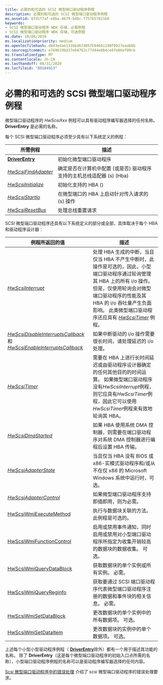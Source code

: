 ```yaml
---
title: 必需的和可选的 SCSI 微型端口驱动程序例程
description: 必需的和可选的 SCSI 微型端口驱动程序例程
ms.assetid: 6fd1f7af-e8ba-4679-bd8c-f757b57821b0
keywords:
- SCSI 微型端口驱动程序 WDK 存储，必需例程
- SCSI 微型端口驱动程序 WDK 存储，可选例程
ms.date: 10/08/2019
ms.localizationpriority: medium
ms.openlocfilehash: 4843e4ae131bbd67d05fb94661190f0927eaab8b
ms.sourcegitcommit: e769619bd37e04762c77444e8b4ce9fe86ef09cb
ms.translationtype: MT
ms.contentlocale: zh-CN
ms.lasthandoff: 08/31/2020
ms.locfileid: "89184913"
---
```

# <a name="required-and-optional-scsi-miniport-driver-routines"></a>必需的和可选的 SCSI 微型端口驱动程序例程

微型端口驱动程序的 *HwScsiXxx* 例程可以具有驱动程序编写器选择的任何名称。 **DriverEntry** 是必需的名称。

每个 SCSI 微型端口驱动程序必须至少具有以下系统定义的例程：

| 所需例程 | 描述 |
| ---------------- | ----------- |
| [**DriverEntry**](driverentry-of-scsi-miniport-driver.md) | 初始化微型端口驱动程序 |
| [*HwScsiFindAdapter*](scsi-miniport-driver-s-hwscsifindadapter-routine.md) | 确定是否在计算机中配置 (或是否) 驱动程序支持的主机总线适配器 (s)  (Hba)  |
| [*HwScsiInitialize*](scsi-miniport-driver-s-hwscsiinitialize-routine.md) | 初始化支持的 HBA ()  |
| [*HwScsiStartIo*](scsi-miniport-driver-s-hwscsistartio-routine.md) | 在微型端口的 HBA 上启动针对传入请求的 (s) 操作 |
| [*HwScsiResetBus*](scsi-miniport-driver-s-hwscsiresetbus-routine.md) | 处理总线重置请求 |

SCSI 微型端口驱动程序还具有以下系统定义的部分或全部，具体取决于每个 HBA 和驱动程序设计器：

|  例程所返回的值 | 描述 |
| -------- | ----------- |
| [*HwScsiInterrupt*](scsi-miniport-driver-s-hwscsiinterrupt-routine.md) | 处理 HBA 生成的中断，当且仅当 HBA 不产生中断时，此操作是可选的，因此，小型端口驱动程序通过轮询管理其 HBA 上的所有 i/o 操作。 但是，仅使用轮询会对微型端口驱动程序的性能及其 HBA 的 i/o 吞吐量产生负面影响。 此类微型端口驱动程序还应具有 [*HwScsiTimer*](scsi-miniport-driver-s-hwscsitimer-routine.md) 例程。 |
| [*HwScsiDisableInterruptsCallback*](scsi-miniport-driver-s-hwscsidisableinterruptscallback-routine.md)和[ *HwScsiEnableInterruptsCallback*](scsi-miniport-driver-s-hwscsienableinterruptscallback-routine.md) | 如果中断驱动的 i/o 操作需要很长时间，请处理延迟的 i/o 处理。 |
| [*HwScsiTimer*](scsi-miniport-driver-s-hwscsitimer-routine.md) | 需要在 HBA 上进行长时间延迟或由驱动程序设计器确定的任何其他目的的时间运算。 如果微型端口驱动程序没有*HwScsiInterrupt*例程，则它应具有*HwScsiTimer*例程，因此它可以使用*HwScsiTimer*例程来有效地轮询其 HBA。 |
| [*HwScsiDmaStarted*](scsi-miniport-driver-s-hwscsidmastarted-routine.md) | 如果 HBA 使用系统 DMA 控制器，则需要在端口驱动程序对系统 DMA 控制器进行编程后设置 HBA 传输。 |
| [*HwScsiAdapterState*](scsi-miniport-driver-s-hwscsiadapterstate-routine.md) | 当且仅当 HBA 没有 BIOS 或 x86-实模式驱动程序和/或从不在仅 x86 的 Microsoft Windows 系统中运行时，可选。 |
| [*HwScsiAdapterControl*](scsi-miniport-driver-s-hwscsiadaptercontrol-routine.md) | 如果微型端口驱动程序支持即插即用，则为必需。 |
| [HwScsiWmiExecuteMethod](/windows-hardware/drivers/ddi/scsiwmi/nc-scsiwmi-pscsiwmi_execute_method) | 执行与数据块关联的方法。 此例程是可选的。 |
| [HwScsiWmiFunctionControl](/windows-hardware/drivers/ddi/scsiwmi/nc-scsiwmi-pscsiwmi_function_control) | 启用或禁用事件通知，同时启用或禁用对小型端口驱动程序所指定为收集开销较高的数据块的数据收集。 可选。 |
| [HwScsiWmiQueryDataBlock](/windows-hardware/drivers/ddi/scsiwmi/nc-scsiwmi-pscsiwmi_query_datablock) | 获取数据块的单个实例或所有实例。 必需。 |
| [HwScsiWmiQueryReginfo](/windows-hardware/drivers/ddi/scsiwmi/nc-scsiwmi-pscsiwmi_query_reginfo) | 获取要通过 SCSI 端口驱动程序代表微型端口驱动程序注册的数据和事件块的相关信息。 必需。 |
| [HwScsiWmiSetDataBlock](/windows-hardware/drivers/ddi/scsiwmi/nc-scsiwmi-pscsiwmi_set_datablock) | 更改数据块的单个实例中的所有数据项。 可选。 |
| [HwScsiWmiSetDataItem](/windows-hardware/drivers/ddi/scsiwmi/nc-scsiwmi-pscsiwmi_set_dataitem) | 更改数据块的实例中的单个数据项。 可选。 |

上述每个小型小型驱动程序例程（ [**DriverEntry**](driverentry-of-scsi-miniport-driver.md)除外）都有一个用于描述其功能的名称。 除了 **DriverEntry**（这是每个微型端口驱动程序的初始入口点所需的名称），小型端口驱动程序例程的名称可以是驱动程序编写器选择的任何内容。

[Scsi 微型端口驱动程序中的错误处理](error-handling-in-scsi-miniport-drivers.md) 介绍了 scsi 微型端口驱动程序的错误处理要求。